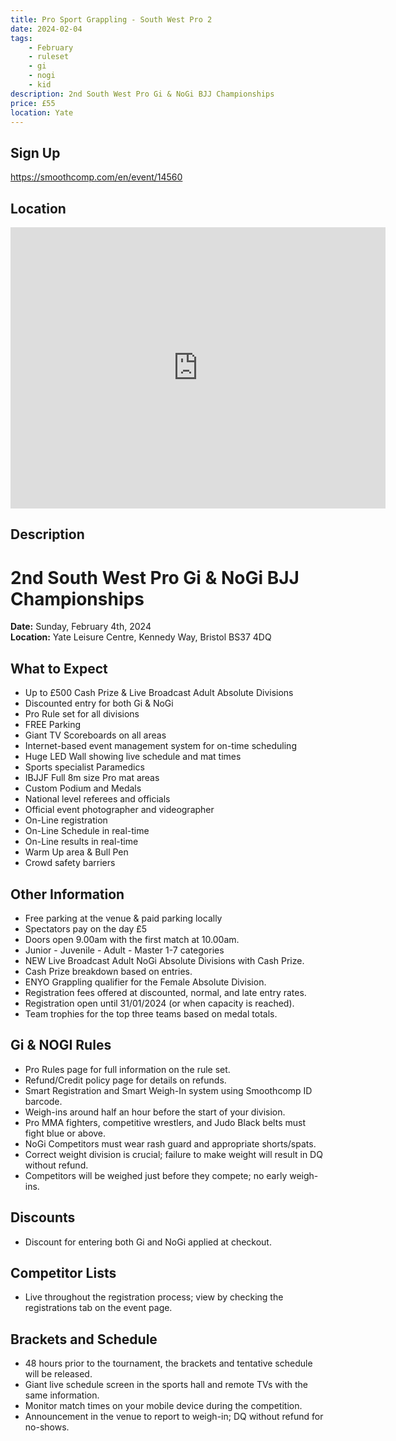 ```yaml
---
title: Pro Sport Grappling - South West Pro 2
date: 2024-02-04
tags:
    - February
    - ruleset
    - gi 
    - nogi 
    - kid
description: 2nd South West Pro Gi & NoGi BJJ Championships 
price: £55
location: Yate
---
```

## Sign Up
https://smoothcomp.com/en/event/14560

## Location
<iframe src="https://www.google.com/maps/embed?pb=!1m17!1m12!1m3!1d2481.4970026819005!2d-2.419133923377903!3d51.54078497182087!2m3!1f0!2f0!3f0!3m2!1i1024!2i768!4f13.1!3m2!1m1!2zNTHCsDMyJzI2LjgiTiAywrAyNCc1OS42Ilc!5e0!3m2!1sen!2suk!4v1703105028082!5m2!1sen!2suk" width="600" height="450" style="border:0;" allowfullscreen="" loading="lazy" referrerpolicy="no-referrer-when-downgrade"></iframe>

## Description
# 2nd South West Pro Gi & NoGi BJJ Championships

**Date:** Sunday, February 4th, 2024  
**Location:** Yate Leisure Centre, Kennedy Way, Bristol BS37 4DQ

## What to Expect
- Up to £500 Cash Prize & Live Broadcast Adult Absolute Divisions
- Discounted entry for both Gi & NoGi
- Pro Rule set for all divisions
- FREE Parking
- Giant TV Scoreboards on all areas
- Internet-based event management system for on-time scheduling
- Huge LED Wall showing live schedule and mat times
- Sports specialist Paramedics
- IBJJF Full 8m size Pro mat areas
- Custom Podium and Medals
- National level referees and officials
- Official event photographer and videographer
- On-Line registration
- On-Line Schedule in real-time
- On-Line results in real-time
- Warm Up area & Bull Pen
- Crowd safety barriers

## Other Information
- Free parking at the venue & paid parking locally
- Spectators pay on the day £5
- Doors open 9.00am with the first match at 10.00am.
- Junior - Juvenile - Adult - Master 1-7 categories
- NEW Live Broadcast Adult NoGi Absolute Divisions with Cash Prize.
- Cash Prize breakdown based on entries.
- ENYO Grappling qualifier for the Female Absolute Division.
- Registration fees offered at discounted, normal, and late entry rates.
- Registration open until 31/01/2024 (or when capacity is reached).
- Team trophies for the top three teams based on medal totals.

## Gi & NOGI Rules
- Pro Rules page for full information on the rule set.
- Refund/Credit policy page for details on refunds.
- Smart Registration and Smart Weigh-In system using Smoothcomp ID barcode.
- Weigh-ins around half an hour before the start of your division.
- Pro MMA fighters, competitive wrestlers, and Judo Black belts must fight blue or above.
- NoGi Competitors must wear rash guard and appropriate shorts/spats.
- Correct weight division is crucial; failure to make weight will result in DQ without refund.
- Competitors will be weighed just before they compete; no early weigh-ins.

## Discounts
- Discount for entering both Gi and NoGi applied at checkout.

## Competitor Lists
- Live throughout the registration process; view by checking the registrations tab on the event page.

## Brackets and Schedule
- 48 hours prior to the tournament, the brackets and tentative schedule will be released.
- Giant live schedule screen in the sports hall and remote TVs with the same information.
- Monitor match times on your mobile device during the competition.
- Announcement in the venue to report to weigh-in; DQ without refund for no-shows.
